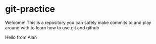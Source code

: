 # git-practice

Welcome! This is a repository you can safely make commits to and play around with to learn how to use git and github

Hello from Alan
